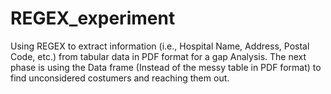 # REGEX_experiment
Using REGEX to extract information (i.e., Hospital Name, Address, Postal Code, etc.) from tabular data in PDF format for a gap Analysis. The next phase is using the Data frame (Instead of the messy table in PDF format) to find unconsidered costumers and reaching them out.
